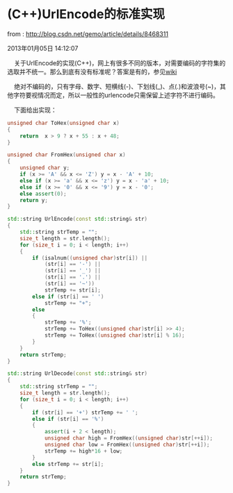 (C++)UrlEncode的标准实现
========================

from  : <http://blog.csdn.net/gemo/article/details/8468311>

2013年01月05日 14:12:07

    关于UrlEncode的实现(C++)，网上有很多不同的版本，对需要编码的字符集的选取并不统一。那么到底有没有标准呢？答案是有的，参见[wiki](http://en.wikipedia.org/wiki/Percent-encoding)

    绝对不编码的，只有字母、数字、短横线(-)、下划线(\_)、点(.)和波浪号(\~)，其他字符要视情况而定，所以一般性的urlencode只需保留上述字符不进行编码。

    下面给出实现：

```cpp {.cpp name="code" style="display: none;" data-initialized="true" data-gclp-id="0"}
unsigned char ToHex(unsigned char x)
{
    return  x > 9 ? x + 55 : x + 48;
}

unsigned char FromHex(unsigned char x)
{
    unsigned char y;
    if (x >= 'A' && x <= 'Z') y = x - 'A' + 10;
    else if (x >= 'a' && x <= 'z') y = x - 'a' + 10;
    else if (x >= '0' && x <= '9') y = x - '0';
    else assert(0);
    return y;
}

std::string UrlEncode(const std::string& str)
{
    std::string strTemp = "";
    size_t length = str.length();
    for (size_t i = 0; i < length; i++)
    {
        if (isalnum((unsigned char)str[i]) ||
            (str[i] == '-') ||
            (str[i] == '_') ||
            (str[i] == '.') ||
            (str[i] == '~'))
            strTemp += str[i];
        else if (str[i] == ' ')
            strTemp += "+";
        else
        {
            strTemp += '%';
            strTemp += ToHex((unsigned char)str[i] >> 4);
            strTemp += ToHex((unsigned char)str[i] % 16);
        }
    }
    return strTemp;
}

std::string UrlDecode(const std::string& str)
{
    std::string strTemp = "";
    size_t length = str.length();
    for (size_t i = 0; i < length; i++)
    {
        if (str[i] == '+') strTemp += ' ';
        else if (str[i] == '%')
        {
            assert(i + 2 < length);
            unsigned char high = FromHex((unsigned char)str[++i]);
            unsigned char low = FromHex((unsigned char)str[++i]);
            strTemp += high*16 + low;
        }
        else strTemp += str[i];
    }
    return strTemp;
}
```
